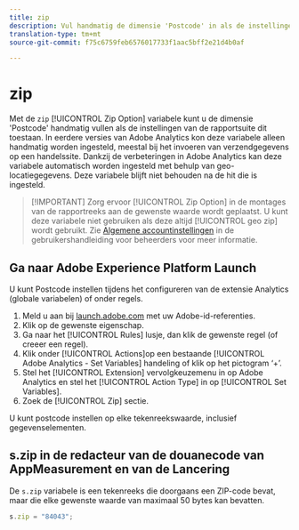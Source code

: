 ```yaml
---
title: zip
description: Vul handmatig de dimensie 'Postcode' in als de instellingen van de rapportsuite dit toestaan.
translation-type: tm+mt
source-git-commit: f75c6759feb6576017733f1aac5bff2e21d4b0af

---
```



# zip

Met de `zip` [!UICONTROL Zip Option] variabele kunt u de dimensie &#39;Postcode&#39; handmatig vullen als de instellingen van de rapportsuite dit toestaan. In eerdere versies van Adobe Analytics kon deze variabele alleen handmatig worden ingesteld, meestal bij het invoeren van verzendgegevens op een handelssite. Dankzij de verbeteringen in Adobe Analytics kan deze variabele automatisch worden ingesteld met behulp van geo-locatiegegevens. Deze variabele blijft niet behouden na de hit die is ingesteld.

> [!IMPORTANT] Zorg ervoor [!UICONTROL Zip Option] in de montages van de rapportreeks aan de gewenste waarde wordt geplaatst. U kunt deze variabele niet gebruiken als deze altijd [!UICONTROL geo zip] wordt gebruikt. Zie [Algemene accountinstellingen](/help/admin/admin/general-acct-settings-admin.md) in de gebruikershandleiding voor beheerders voor meer informatie.

## Ga naar Adobe Experience Platform Launch

U kunt Postcode instellen tijdens het configureren van de extensie Analytics (globale variabelen) of onder regels.

1. Meld u aan bij [launch.adobe.com](https://launch.adobe.com) met uw Adobe-id-referenties.
2. Klik op de gewenste eigenschap.
3. Ga naar het [!UICONTROL Rules] lusje, dan klik de gewenste regel (of creeer een regel).
4. Klik onder [!UICONTROL Actions]op een bestaande [!UICONTROL Adobe Analytics - Set Variables] handeling of klik op het pictogram ‘+’.
5. Stel het [!UICONTROL Extension] vervolgkeuzemenu in op Adobe Analytics en stel het [!UICONTROL Action Type] in op [!UICONTROL Set Variables].
6. Zoek de [!UICONTROL Zip] sectie.

U kunt postcode instellen op elke tekenreekswaarde, inclusief gegevenselementen.

## s.zip in de redacteur van de douanecode van AppMeasurement en van de Lancering

De `s.zip` variabele is een tekenreeks die doorgaans een ZIP-code bevat, maar die elke gewenste waarde van maximaal 50 bytes kan bevatten.

```js
s.zip = "84043";
```
